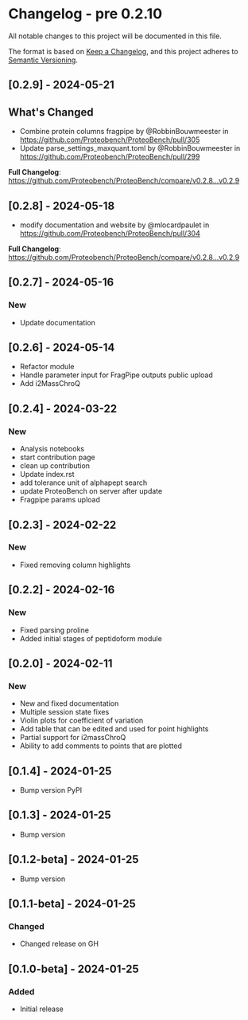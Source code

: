 # Changelog - pre 0.2.10

All notable changes to this project will be documented in this file.

The format is based on [Keep a Changelog](https://keepachangelog.com/en/1.0.0/),
and this project adheres to [Semantic Versioning](https://semver.org/spec/v2.0.0.html).

## [0.2.9] - 2024-05-21

## What's Changed

- Combine protein columns fragpipe by @RobbinBouwmeester in https://github.com/Proteobench/ProteoBench/pull/305
- Update parse_settings_maxquant.toml by @RobbinBouwmeester in https://github.com/Proteobench/ProteoBench/pull/299


**Full Changelog**: https://github.com/Proteobench/ProteoBench/compare/v0.2.8...v0.2.9

## [0.2.8] - 2024-05-18


- modify documentation and website by @mlocardpaulet in https://github.com/Proteobench/ProteoBench/pull/304


**Full Changelog**: https://github.com/Proteobench/ProteoBench/compare/v0.2.8...v0.2.9


## [0.2.7] - 2024-05-16

### New
- Update documentation

## [0.2.6] - 2024-05-14

- Refactor module 
- Handle parameter input for FragPipe outputs public upload
- Add i2MassChroQ

## [0.2.4] - 2024-03-22

### New
- Analysis notebooks
- start contribution page
- clean up contribution
- Update index.rst
- add tolerance unit of alphapept search
- update ProteoBench on server after update
- Fragpipe params upload

## [0.2.3] - 2024-02-22

### New
- Fixed removing column highlights

## [0.2.2] - 2024-02-16

### New
- Fixed parsing proline
- Added initial stages of peptidoform module

## [0.2.0] - 2024-02-11

### New
- New and fixed documentation
- Multiple session state fixes
- Violin plots for coefficient of variation
- Add table that can be edited and used for point highlights
- Partial support for i2massChroQ
- Ability to add comments to points that are plotted 

## [0.1.4] - 2024-01-25

- Bump version PyPI

## [0.1.3] - 2024-01-25

- Bump version

## [0.1.2-beta] - 2024-01-25

- Bump version

## [0.1.1-beta] - 2024-01-25

### Changed

- Changed release on GH

## [0.1.0-beta] - 2024-01-25

### Added

- Initial release
